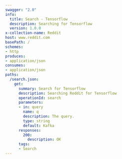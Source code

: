 ```yaml
---
swagger: "2.0"
info:
  title: Search - Tensorflow
  description: Searching for Tensorflow
  version: 1.0.0
x-collection-name: Reddit  
host: www.reddit.com
basePath: /
schemes:
- http
produces:
- application/json
consumes:
- application/json
paths:
  /search.json:
    get:
      summary: Search for Tensorflow
      description: Searching Reddit for Tensorflow
      operationId: search
      parameters:
      - in: query
        name: q
        description: The query.
        type: string
        default: Kafka
      responses:
        200:
          description: OK
      tags:
      - Search
---
```

